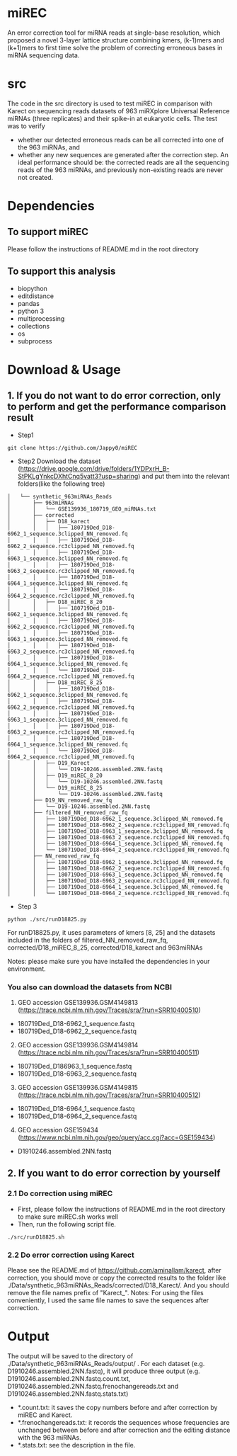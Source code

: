 # miREC
An error correction tool for miRNA reads at single-base resolution, which proposed a novel 3-layer lattice structure combining kmers, (k-1)mers and (k+1)mers to first time solve the problem of correcting erroneous bases in miRNA sequencing data. 

# src
The code in the src directory is used to test miREC in comparison with Karect on sequencing reads datasets of 963 miRXplore Universal Reference miRNAs (three replicates) and their spike-in at eukaryotic cells.
The test was to verify
- whether our detected erroneous reads can be all corrected into one of the 963 miRNAs, and
- whether any new sequences are generated after the correction step.
An ideal performance should be: the corrected reads are all the sequencing reads of the 963 miRNAs, and previously non-existing reads are never not created.

# Dependencies
## To support miREC
Please follow the instructions of README.md in the root directory
## To support this analysis
 - biopython
 - editdistance
 - pandas
 - python 3
 - multiprocessing
 - collections
 - os
 - subprocess

# Download & Usage
## 1. If you do not want to do error correction, only to perform and get the performance comparison result
- Step1 
```
git clone https://github.com/Jappy0/miREC
``` 
- Step2 Download the dataset (https://drive.google.com/drive/folders/1YDPxrH_B-StPKLgYnkcDXhtCnq5vatt3?usp=sharing) and put them into the relevant folders(like the following tree)  
```
│   └── synthetic_963miRNAs_Reads
│       ├── 963miRNAs
│       │   └── GSE139936_180719_GEO_miRNAs.txt
│       ├── corrected
│       │   ├── D18_karect
│       │   │   ├── 180719Ded_D18-6962_1_sequence.3clipped_NN_removed.fq
│       │   │   ├── 180719Ded_D18-6962_2_sequence.rc3clipped_NN_removed.fq
│       │   │   ├── 180719Ded_D18-6963_1_sequence.3clipped_NN_removed.fq
│       │   │   ├── 180719Ded_D18-6963_2_sequence.rc3clipped_NN_removed.fq
│       │   │   ├── 180719Ded_D18-6964_1_sequence.3clipped_NN_removed.fq
│       │   │   └── 180719Ded_D18-6964_2_sequence.rc3clipped_NN_removed.fq
│       │   ├── D18_miREC_8_20
│       │   │   ├── 180719Ded_D18-6962_1_sequence.3clipped_NN_removed.fq
│       │   │   ├── 180719Ded_D18-6962_2_sequence.rc3clipped_NN_removed.fq
│       │   │   ├── 180719Ded_D18-6963_1_sequence.3clipped_NN_removed.fq
│       │   │   ├── 180719Ded_D18-6963_2_sequence.rc3clipped_NN_removed.fq
│       │   │   ├── 180719Ded_D18-6964_1_sequence.3clipped_NN_removed.fq
│       │   │   └── 180719Ded_D18-6964_2_sequence.rc3clipped_NN_removed.fq
│       │   ├── D18_miREC_8_25
│       │   │   ├── 180719Ded_D18-6962_1_sequence.3clipped_NN_removed.fq
│       │   │   ├── 180719Ded_D18-6962_2_sequence.rc3clipped_NN_removed.fq
│       │   │   ├── 180719Ded_D18-6963_1_sequence.3clipped_NN_removed.fq
│       │   │   ├── 180719Ded_D18-6963_2_sequence.rc3clipped_NN_removed.fq
│       │   │   ├── 180719Ded_D18-6964_1_sequence.3clipped_NN_removed.fq
│       │   │   └── 180719Ded_D18-6964_2_sequence.rc3clipped_NN_removed.fq
│       │   ├── D19_Karect
│       │   │   └── D19-10246.assembled.2NN.fastq
│       │   ├── D19_miREC_8_20
│       │   │   └── D19-10246.assembled.2NN.fastq
│       │   └── D19_miREC_8_25
│       │       └── D19-10246.assembled.2NN.fastq
│       ├── D19_NN_removed_raw_fq
│       │   └── D19-10246.assembled.2NN.fastq
│       ├── filtered_NN_removed_raw_fq
│       │   ├── 180719Ded_D18-6962_1_sequence.3clipped_NN_removed.fq
│       │   ├── 180719Ded_D18-6962_2_sequence.rc3clipped_NN_removed.fq
│       │   ├── 180719Ded_D18-6963_1_sequence.3clipped_NN_removed.fq
│       │   ├── 180719Ded_D18-6963_2_sequence.rc3clipped_NN_removed.fq
│       │   ├── 180719Ded_D18-6964_1_sequence.3clipped_NN_removed.fq
│       │   └── 180719Ded_D18-6964_2_sequence.rc3clipped_NN_removed.fq
│       ├── NN_removed_raw_fq
│       │   ├── 180719Ded_D18-6962_1_sequence.3clipped_NN_removed.fq
│       │   ├── 180719Ded_D18-6962_2_sequence.rc3clipped_NN_removed.fq
│       │   ├── 180719Ded_D18-6963_1_sequence.3clipped_NN_removed.fq
│       │   ├── 180719Ded_D18-6963_2_sequence.rc3clipped_NN_removed.fq
│       │   ├── 180719Ded_D18-6964_1_sequence.3clipped_NN_removed.fq
│       │   └── 180719Ded_D18-6964_2_sequence.rc3clipped_NN_removed.fq
```
- Step 3 
```
python ./src/runD18825.py 

```
For runD18825.py, it uses parameters of kmers [8, 25] and the datasets included in the folders of filtered_NN_removed_raw_fq, corrected/D18_miREC_8_25, corrected/D18_karect and 963miRNAs

Notes: please make sure you have installed the dependencies in your environment.

### You also can download the datasets from NCBI
1. GEO accession GSE139936.GSM4149813 (https://trace.ncbi.nlm.nih.gov/Traces/sra/?run=SRR10400510)
- 180719Ded_D18-6962_1_sequence.fastq 
- 180719Ded_D18-6962_2_sequence.fastq 
2. GEO accession GSE139936.GSM4149814 (https://trace.ncbi.nlm.nih.gov/Traces/sra/?run=SRR10400511)
- 180719Ded_D186963_1_sequence.fastq
- 180719Ded_D18-6963_2_sequence.fastq
3. GEO accession GSE139936.GSM4149815 (https://trace.ncbi.nlm.nih.gov/Traces/sra/?run=SRR10400512)
- 180719Ded_D18-6964_1_sequence.fastq
- 180719Ded_D18-6964_2_sequence.fastq
4. GEO accession GSE159434 (https://www.ncbi.nlm.nih.gov/geo/query/acc.cgi?acc=GSE159434)
- D1910246.assembled.2NN.fastq 

## 2. If you want to do error correction by yourself
### 2.1 Do correction using miREC 
- First, please follow the instructions of README.md in the root directory to make sure miREC.sh works well
- Then, run the following script file.
```
./src/runD18825.sh 
```
### 2.2 Do error correction using Karect
Please see the README.md of https://github.com/aminallam/karect, after correction, you should move or copy the corrected results to the folder like ./Data/synthetic_963miRNAs_Reads/corrected/D18_Karect/. And you should remove the file names prefix of "Karect_". 
Notes: For using the files conveniently, I used the same file names to save the sequences after correction.
# Output
The output will be saved to the directory of ./Data/synthetic_963miRNAs_Reads/output/ . For each dataset (e.g. D1910246.assembled.2NN.fastq), it will produce three output (e.g. D1910246.assembled.2NN.fastq.count.txt, D1910246.assembled.2NN.fastq.frenochangereads.txt and D1910246.assembled.2NN.fastq.stats.txt)
- *.count.txt: it saves the copy numbers before and after correction by miREC and Karect.
- *.frenochangereads.txt: it records the sequences whose frequencies are unchanged between before and after correction and the editing distance with the 963 miRNAs.
- *.stats.txt: see the description in the file.
